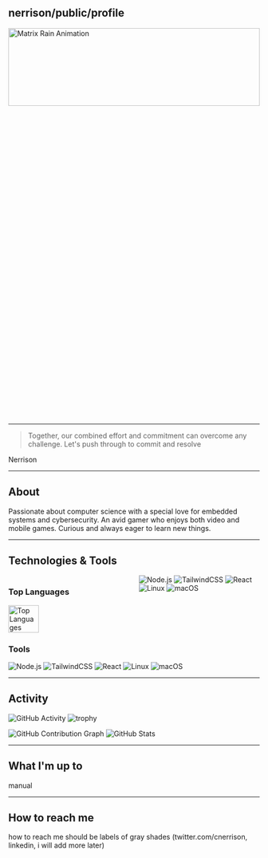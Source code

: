 ## nerrison/public/profile
 
<picture>
 <img alt="Matrix Rain Animation" src="/assets/rain.gif" style="width: 100%; height: 20%;">
</picture>

---
> Together, our combined effort and commitment can overcome any challenge. Let's push through to commit and resolve

 Nerrison

---

## About
Passionate about computer science with a special love for embedded systems and cybersecurity. An avid gamer who enjoys both video and mobile games. Curious and always eager to learn new things.

--- 

## Technologies & Tools

<div style="display: flex; flex-direction: row; gap: 20px; align-items: flex-start;">
    <!-- Top Languages -->
    <div style="flex: 1;">
        <h3>Top Languages</h3>
        <img src="https://github-readme-stats.vercel.app/api/top-langs/?username=nerrison&layout=compact" alt="Top Languages" style="width: 50%;">
    </div>
    <!-- Activity -->
    <div style="flex: 1;">
       <div>
            <img src="https://img.shields.io/badge/Node.js-gray?style=for-the-badge" alt="Node.js" />
            <img src="https://img.shields.io/badge/TailwindCSS-gray?style=for-the-badge" alt="TailwindCSS" />
            <img src="https://img.shields.io/badge/React-gray?style=for-the-badge" alt="React" />
            <img src="https://img.shields.io/badge/Linux-gray?style=for-the-badge" alt="Linux" />
            <img src="https://img.shields.io/badge/macOS-gray?style=for-the-badge" alt="macOS" />
        </div>
    </div>
</div>

### Tools
<div>
    <img src="https://img.shields.io/badge/Node.js-gray?style=for-the-badge" alt="Node.js" />
    <img src="https://img.shields.io/badge/TailwindCSS-gray?style=for-the-badge" alt="TailwindCSS" />
    <img src="https://img.shields.io/badge/React-gray?style=for-the-badge" alt="React" />
    <img src="https://img.shields.io/badge/Linux-gray?style=for-the-badge" alt="Linux" />
    <img src="https://img.shields.io/badge/macOS-gray?style=for-the-badge" alt="macOS" />
</div>

---

## Activity

![GitHub Activity](https://github-readme-stats.vercel.app/api/activity?username=nerrison) ![trophy](https://github-profile-trophy.vercel.app/?username=nerrison)


![GitHub Contribution Graph](https://github-readme-streak-stats.herokuapp.com/?user=nerrison&theme=dark) ![GitHub Stats](https://github-readme-stats.vercel.app/api?username=nerrison&show_icons=true&hide_title=true)




---

## What I'm up to
 manual 

---
## How to reach me
how to reach me should be labels of gray shades (twitter.com/cnerrison, linkedin, i will add more later)